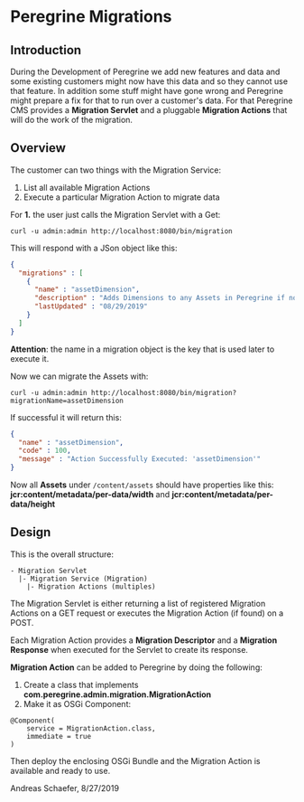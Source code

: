 # Peregrine Migrations

## Introduction

During the Development of Peregrine we add new features and data and some
existing customers might now have this data and so they cannot use that
feature.
In addition some stuff might have gone wrong and Peregrine might prepare
a fix for that to run over a customer's data.
For that Peregrine CMS provides a **Migration Servlet** and a pluggable
**Migration Actions** that will do the work of the migration.

## Overview

The customer can two things with the Migration Service:

1. List all available Migration Actions
2. Execute a particular Migration Action to migrate data

For **1.** the user just calls the Migration Servlet with a Get:
```
curl -u admin:admin http://localhost:8080/bin/migration
```
This will respond with a JSon object like this:
```json
{
  "migrations" : [
    {
      "name" : "assetDimension",
      "description" : "Adds Dimensions to any Assets in Peregrine if not already there",
      "lastUpdated" : "08/29/2019"
    }
  ]
}
```

**Attention**: the name in a migration object is the key that is used later
to execute it.

Now we can migrate the Assets with:
```
curl -u admin:admin http://localhost:8080/bin/migration?migrationName=assetDimension
```
If successful it will return this:
```json
{
  "name" : "assetDimension",
  "code" : 100,
  "message" : "Action Successfully Executed: 'assetDimension'"
}
```
Now all **Assets** under `/content/assets` should have properties like
this: **jcr:content/metadata/per-data/width** and **jcr:content/metadata/per-data/height**

## Design

This is the overall structure:

```
- Migration Servlet
  |- Migration Service (Migration)
    |- Migration Actions (multiples)
```

The Migration Servlet is either returning a list of registered Migration Actions
on a GET request or executes the Migration Action (if found) on a POST.

Each Migration Action provides a **Migration Descriptor** and a **Migration
Response** when executed for the Servlet to create its response.

**Migration Action** can be added to Peregrine by doing the following:

1. Create a class that implements **com.peregrine.admin.migration.MigrationAction**
2. Make it as OSGi Component:
```
@Component(
    service = MigrationAction.class,
    immediate = true
)
```

Then deploy the enclosing OSGi Bundle and the Migration Action is available
and ready to use.

 
Andreas Schaefer, 8/27/2019
